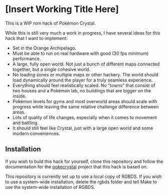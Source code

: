 # [Insert Working Title Here]
This is a WIP rom hack of Pokémon Crystal.

While this is still very much a work in progress, I have several ideas for this hack that I want to implement:
- Set in the Orange Archipelago.
- Must be able to run on real hardware with good (30 fps minimum) performance.
- A large, fully open world. Not just a bunch of different maps connected together, but a single cohesive world.
- No loading zones or multiple maps or other hackery. The world should load dynamically around the player for a truly seamless experience.
- Everything should feel realistically scaled. No "towns" that consist of two houses and a Pokémon lab, no buildings that are bigger on the inside.
- Pokémon levels for gyms and most overworld areas should scale with progress while leaving the same relative challenge difference between areas.
- Lots of quality of life changes, especially when it comes to movement and battling.
- It should still feel like Crystal, just with a large open world and some modern conveniences.

## Installation
If you wish to buld this hack for yourself, clone this repository and follow the documentation for the <a href="https://github.com/pret/pokecrystal">pokecrystal</a> project that this hack is based on. 

This repository is currently set up to use a local copy of RGBDS. If you wish to use a system-wide installation, delete the rgbds folder and tell Make to use the system-wide installation of RGBDS.
